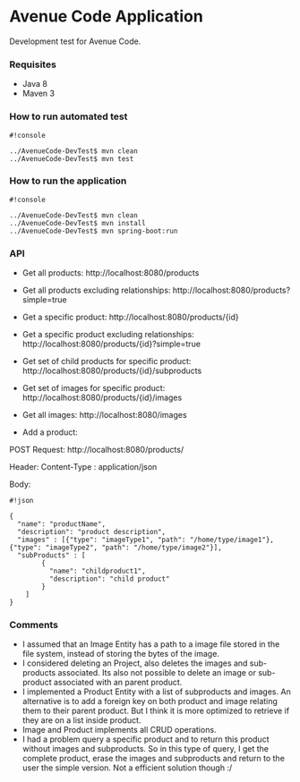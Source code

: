 # Avenue Code Application #

Development test for Avenue Code.


### Requisites ###

* Java 8
* Maven 3

### How to run automated test ###


```
#!console

../AvenueCode-DevTest$ mvn clean
../AvenueCode-DevTest$ mvn test
```


### How to run the application ###


```
#!console

../AvenueCode-DevTest$ mvn clean
../AvenueCode-DevTest$ mvn install
../AvenueCode-DevTest$ mvn spring-boot:run
```


### API ###

* Get all products: http://localhost:8080/products
* Get all products excluding relationships: http://localhost:8080/products?simple=true

* Get a specific product: http://localhost:8080/products/{id}
* Get a specific product excluding relationships: http://localhost:8080/products/{id}?simple=true

* Get set of child products for specific product: http://localhost:8080/products/{id}/subproducts
* Get set of images for specific product: http://localhost:8080/products/{id}/images

* Get all images: http://localhost:8080/images

* Add a product: 

POST Request: http://localhost:8080/products/

Header: Content-Type : application/json

Body: 

```
#!json

{
  "name": "productName",
  "description": "product description",
  "images" : [{"type": "imageType1", "path": "/home/type/image1"}, {"type": "imageType2", "path": "/home/type/image2"}],
  "subProducts" : [
  		{
  		  "name": "childproduct1",
		  "description": "child product"
  		}
  	]
}
```


### Comments ###

* I assumed that an Image Entity has a path to a image file stored in the file system, instead of storing the bytes of the image.
* I considered deleting an Project, also deletes the images and sub-products associated. Its also not possible to delete an image or sub-product associated with an parent product.
* I implemented a Product Entity with a list of subproducts and images. An alternative is to add a foreign key on both product and image relating them to their parent product. But I think it is more optimized to retrieve if they are on a list inside product.
* Image and Product implements all CRUD operations.
* I had a problem query a specific product and to return this product without images and subproducts. So in this type of query, I get the complete product, erase the images and subproducts and return to the user the simple version. Not a efficient solution though :/